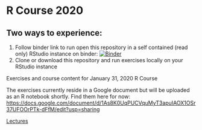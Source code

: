 # R Course 2020

## Two ways to experience:
1. Follow binder link to run open this repository in a self contained (read only) RStudio instance on binder: [![Binder](http://mybinder.org/badge_logo.svg)](http://mybinder.org/v2/gh/thezetner/intro-R-course/master?urlpath=rstudio)
2. Clone or download this repository and run exercises locally on your RStudio instance 

Exercises and course content for January 31, 2020 R Course

The exercises currently reside in a Google document but will be uploaded as an R notebook shortly. Find them here for now:  
https://docs.google.com/document/d/1As8K0UqPUCVquMyT3apuIAOX1OSr37UFOOrPTk-dFfM/edit?usp=sharing

[Lectures](https://youtu.be/rbRLU_nMshw)
